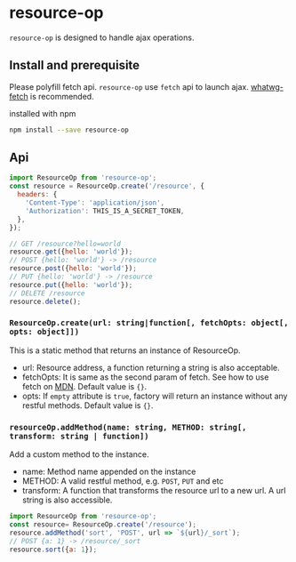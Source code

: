 # resource-op

`resource-op` is designed to handle ajax operations.

## Install and prerequisite

Please polyfill fetch api. `resource-op` use `fetch` api to launch ajax. [whatwg-fetch](https://github.com/github/fetch) is recommended.

installed with npm
```bash
npm install --save resource-op
```

## Api

```js
import ResourceOp from 'resource-op';
const resource = ResourceOp.create('/resource', {
  headers: {
    'Content-Type': 'application/json',
    'Authorization': THIS_IS_A_SECRET_TOKEN,
  },
});

// GET /resource?hello=world
resource.get({hello: 'world'});
// POST {hello: 'world'} -> /resource
resource.post({hello: 'world'});
// PUT {hello: 'world'} -> /resource
resource.put({hello: 'world'});
// DELETE /resource
resource.delete();
```

### `ResourceOp.create(url: string|function[, fetchOpts: object[, opts: object]])`

This is a static method that returns an instance of ResourceOp.

* url: Resource address, a function returning a string is also acceptable.
* fetchOpts: It is same as the second param of fetch. See how to use fetch on [MDN](https://developer.mozilla.org/en-US/docs/Web/API/GlobalFetch/fetch). Default value is `{}`.
* opts: If `empty` attribute is `true`, factory will return an instance without any restful methods. Default value is `{}`.

### `resourceOp.addMethod(name: string, METHOD: string[, transform: string | function])`

Add a custom method to the instance.

* name: Method name appended on the instance
* METHOD: A valid restful method, e.g. `POST`, `PUT` and etc
* transform: A function that transforms the resource url to a new url. A url string is also accessible.

```js
import ResourceOp from 'resource-op';
const resource= ResourceOp.create('/resource');
resource.addMethod('sort', 'POST', url => `${url}/_sort`);
// POST {a: 1} -> /resource/_sort
resource.sort({a: 1});
```
